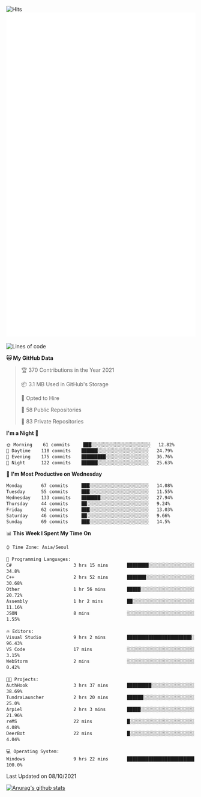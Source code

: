![Hits](https://hits.seeyoufarm.com/api/count/incr/badge.svg?url=https%3A%2F%2Fgithub.com%2Fkokose1234&count_bg=%2379C83D&title_bg=%23555555&icon=apple.svg&icon_color=%23E7E7E7&title=hits&edge_flat=false)
<br/>
![Metrics](https://github.com/kokose1234/kokose1234/blob/main/github-metrics.svg)

<!--START_SECTION:waka-->
![Lines of code](https://img.shields.io/badge/From%20Hello%20World%20I%27ve%20Written-11.9%20million%20lines%20of%20code-blue)

**🐱 My GitHub Data** 

> 🏆 370 Contributions in the Year 2021
 > 
> 📦 3.1 MB Used in GitHub's Storage 
 > 
> 💼 Opted to Hire
 > 
> 📜 58 Public Repositories 
 > 
> 🔑 83 Private Repositories  
 > 
**I'm a Night 🦉** 

```text
🌞 Morning    61 commits     ███░░░░░░░░░░░░░░░░░░░░░░   12.82% 
🌆 Daytime    118 commits    ██████░░░░░░░░░░░░░░░░░░░   24.79% 
🌃 Evening    175 commits    █████████░░░░░░░░░░░░░░░░   36.76% 
🌙 Night      122 commits    ██████░░░░░░░░░░░░░░░░░░░   25.63%

```
📅 **I'm Most Productive on Wednesday** 

```text
Monday       67 commits     ███░░░░░░░░░░░░░░░░░░░░░░   14.08% 
Tuesday      55 commits     ███░░░░░░░░░░░░░░░░░░░░░░   11.55% 
Wednesday    133 commits    ███████░░░░░░░░░░░░░░░░░░   27.94% 
Thursday     44 commits     ██░░░░░░░░░░░░░░░░░░░░░░░   9.24% 
Friday       62 commits     ███░░░░░░░░░░░░░░░░░░░░░░   13.03% 
Saturday     46 commits     ██░░░░░░░░░░░░░░░░░░░░░░░   9.66% 
Sunday       69 commits     ███░░░░░░░░░░░░░░░░░░░░░░   14.5%

```


📊 **This Week I Spent My Time On** 

```text
⌚︎ Time Zone: Asia/Seoul

💬 Programming Languages: 
C#                       3 hrs 15 mins       ████████░░░░░░░░░░░░░░░░░   34.8% 
C++                      2 hrs 52 mins       ███████░░░░░░░░░░░░░░░░░░   30.68% 
Other                    1 hr 56 mins        █████░░░░░░░░░░░░░░░░░░░░   20.72% 
Assembly                 1 hr 2 mins         ██░░░░░░░░░░░░░░░░░░░░░░░   11.16% 
JSON                     8 mins              ░░░░░░░░░░░░░░░░░░░░░░░░░   1.55%

🔥 Editors: 
Visual Studio            9 hrs 2 mins        ████████████████████████░   96.43% 
VS Code                  17 mins             ░░░░░░░░░░░░░░░░░░░░░░░░░   3.15% 
WebStorm                 2 mins              ░░░░░░░░░░░░░░░░░░░░░░░░░   0.42%

🐱‍💻 Projects: 
AuthHook                 3 hrs 37 mins       █████████░░░░░░░░░░░░░░░░   38.69% 
TundraLauncher           2 hrs 20 mins       ██████░░░░░░░░░░░░░░░░░░░   25.0% 
Arpiel                   2 hrs 3 mins        █████░░░░░░░░░░░░░░░░░░░░   21.96% 
reMS                     22 mins             █░░░░░░░░░░░░░░░░░░░░░░░░   4.08% 
DeerBot                  22 mins             █░░░░░░░░░░░░░░░░░░░░░░░░   4.04%

💻 Operating System: 
Windows                  9 hrs 22 mins       █████████████████████████   100.0%

```


 Last Updated on 08/10/2021
<!--END_SECTION:waka-->

[![Anurag's github stats](https://github-readme-stats.vercel.app/api?username=kokose1234&theme=dracula)](https://github.com/anuraghazra/github-readme-stats)



	
